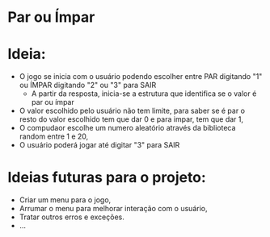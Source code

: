 # Par ou Ímpar
 
 
  # Ideia:
* O jogo se inicia com o usuário podendo escolher entre PAR digitando "1" ou ÍMPAR digitando "2" ou "3" para SAIR
   - A partir da resposta, inicia-se a estrutura que identifica se o valor é par ou ímpar
* O valor escolhido pelo usuário não tem limite, para saber se é par o resto do valor escolhido tem que dar 0 e para impar, tem que dar 1,
* O compudaor escolhe um numero aleatório através da biblioteca random entre 1 e 20,
* O usuário poderá jogar até digitar "3" para SAIR

# Ideias futuras para o projeto:
* Criar um menu para o jogo,       
* Arrumar o menu para melhorar interação com o usuário,
* Tratar outros erros e exceções.
* ...
